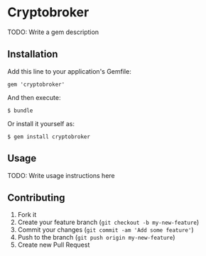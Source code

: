 # Cryptobroker

TODO: Write a gem description

## Installation

Add this line to your application's Gemfile:

    gem 'cryptobroker'

And then execute:

    $ bundle

Or install it yourself as:

    $ gem install cryptobroker

## Usage

TODO: Write usage instructions here

## Contributing

1. Fork it
2. Create your feature branch (`git checkout -b my-new-feature`)
3. Commit your changes (`git commit -am 'Add some feature'`)
4. Push to the branch (`git push origin my-new-feature`)
5. Create new Pull Request
